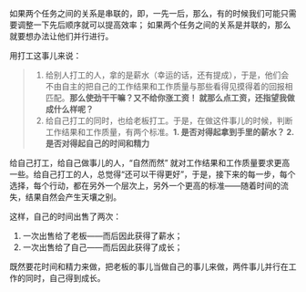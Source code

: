 如果两个任务之间的关系是串联的，即，一先一后，那么，有的时候我们可能只需要调整一下先后顺序就可以提高效率；
如果两个任务之间的关系是并联的，那么就要想办法让他们并行进行。

用打工这事儿来说：
> 1. 给别人打工的人，拿的是薪水（幸运的话，还有提成），于是，他们会不由自主的把自己的工作结果和工作质量与那些看得见摸得着的回报相匹配。**那么使劲干干嘛？又不给你涨工资！ 就那么点工资，还指望我做成什么样呢？**
> 2. 给自己打工的同时，也给老板打工。于是，在做这件事儿的时候，判断工作结果和工作质量，有两个标准。**1. 是否对得起拿到手里的薪水？ 2. 是否对得起自己的时间和精力**

给自己打工，给自己做事儿的人，“自然而然” 就对工作结果和工作质量要求更高一些。给自己打工的人，总觉得“还可以干得更好”，于是，接下来的每一步，每个选择，每个行动，都在另外一个层次上，另外一个更高的标准——随着时间的流失，结果自然会产生天壤之别。

这样，自己的时间出售了两次：

1. 一次出售给了老板——而后因此获得了薪水；
2. 一次出售给了自己——而后因此获得了成长；

既然要花时间和精力来做，把老板的事儿当做自己的事儿来做，两件事儿并行在工作的同时，自己得到成长。



